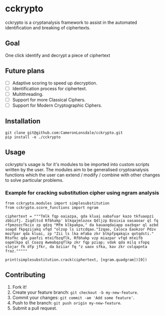 # cckrypto

cckrypto is a cryptanalysis framework to assist in the automated identification and breaking of ciphertexts.

## Goal

One click identify and decrypt a piece of ciphertext

## Future plans

- [ ] Adaptive scoring to speed up decryption.
- [ ] Identification process for ciphertext.
- [ ] Multithreading.
- [ ] Support for more Classical Ciphers.
- [ ] Support for Modern Cryptographic Ciphers.

## Installation
```
git clone git@github.com:CameronLonsdale/cckrypto.git
pip install -e ./cckrypto
```

## Usage

cckrypto's usage is for it's modules to be imported into custom scripts written by the user. The modules aim to be generalised cryptoanalysis functions which the user can extend / modify / combine with other changes to solve particular problems.

### Example for cracking substitution cipher using ngram analysis

```
from cckrypto.modules import simplesubstitution
from cckrypto.score_functions import ngram

ciphertext = """Tmlk fqp oaiazpa, qda kluai oabafuar kazo tkfuaopzi zbbizfj. Ziqdltcd Rfbhakp' blkqajmlozox Qdljzp Bzoixia oasaooar ql fq rfpmzozcfkcix zp qdzq "Mfm klkpakpa," da kauaoqdaiapp oazbqar ql azbd soapd fkpqzijakq vfqd "olzop ls iztcdqao."Izqao, Caloca Eaokzor Pdzv mozfpar qda kluai, zp "Zii ls lka mfaba zkr blkpfpqakqix qotqdsti." Rtofkc qda paofzi mteifbzqflk, Rfbhakp vzp miazpar vfqd mteifb oapmlkpa ql Coazq Awmabqzqflkp zkr fqp pziap; vdak qda milq sfopq slojar fk dfp jfkr, da bziiar fq "z uaox sfka, kav zkr colqapnta fraz."""""

print(simplesubstitution.crack(ciphertext, [ngram.quadgram])[0])
```

## Contributing

1. Fork it!
2. Create your feature branch: `git checkout -b my-new-feature`.
3. Commit your changes: `git commit -am 'Add some feature'`.
4. Push to the branch: `git push origin my-new-feature`.
5. Submit a pull request.
